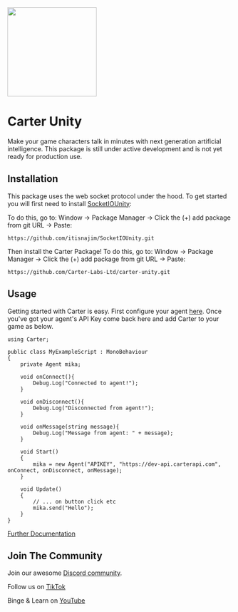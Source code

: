 <img src="https://www.carterapi.com/carter-full-white-transparent.svg" style="width: 200px"/>

# Carter Unity
Make your game characters talk in minutes with next generation artificial intelligence. This package is still under active development and is not yet ready for production use. 

## Installation
This package uses the web socket protocol under the hood. To get started you will first need to install [SocketIOUnity](https://github.com/itisnajim/SocketIOUnity):

To do this, go to: Window -> Package Manager -> Click the (+) add package from git URL -> Paste:

```https://github.com/itisnajim/SocketIOUnity.git```

Then install the Carter Package! To do this, go to: Window -> Package Manager -> Click the (+) add package from git URL -> Paste:

```https://github.com/Carter-Labs-Ltd/carter-unity.git```


## Usage

Getting started with Carter is easy. First configure your agent [here](https://studio.carterlabs.ai). Once you've got your agent's API Key come back here and add Carter to your game as below.

```...
using Carter;

public class MyExampleScript : MonoBehaviour
{
    private Agent mika;

    void onConnect(){
        Debug.Log("Connected to agent!");
    }

    void onDisconnect(){
        Debug.Log("Disconnected from agent!");
    }

    void onMessage(string message){
        Debug.Log("Message from agent: " + message);
    }

    void Start()
    {
        mika = new Agent("APIKEY", "https://dev-api.carterapi.com", onConnect, onDisconnect, onMessage);
    }

    void Update()
    {
        // ... on button click etc
        mika.send("Hello");
    }
}
```

[Further Documentation](https://carterapi.gitbook.io/carter-docs/)


## Join The Community

Join our awesome [Discord community](https://discord.gg/YqWwCVU8UH).

Follow us on [TikTok](https://www.tiktok.com/@carterlabs)

Binge & Learn on [YouTube](https://www.youtube.com/@Carter_Labs)
